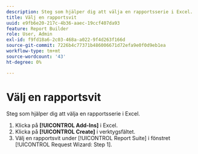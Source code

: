 ```yaml
---
description: Steg som hjälper dig att välja en rapportsserie i Excel.
title: Välj en rapportsvit
uuid: e9fb6e20-217c-4b36-aaec-19ccf407da93
feature: Report Builder
role: User, Admin
exl-id: f9fd18a6-2c03-468a-a022-9f4d263f166d
source-git-commit: 7226b4c77371b486006671d72efa9e0f0d9eb1ea
workflow-type: tm+mt
source-wordcount: '43'
ht-degree: 0%

---
```


# Välj en rapportsvit

Steg som hjälper dig att välja en rapportsserie i Excel.

1. Klicka på **[!UICONTROL Add-Ins]** i Excel.
1. Klicka på **[!UICONTROL Create]** i verktygsfältet.
1. Välj en rapportsvit under [!UICONTROL Report Suite] i fönstret [!UICONTROL Request Wizard: Step 1].
